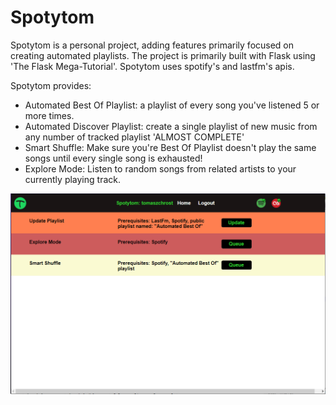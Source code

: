 # Spotytom

Spotytom is a personal project, adding features primarily focused on creating automated playlists.
The project is primarily built with Flask using 'The Flask Mega-Tutorial'.
Spotytom uses spotify's and lastfm's apis.

Spotytom provides:
- Automated Best Of Playlist: a playlist of every song you've listened 5 or more times.
- Automated Discover Playlist: create a single playlist of new music from any number of tracked playlist 'ALMOST COMPLETE'
- Smart Shuffle: Make sure you're Best Of Playlist doesn't play the same songs until every single song is exhausted!
- Explore Mode: Listen to random songs from related artists to your currently playing track.

![Spotytom screenshot](/readme_resources/spotytom_pic.png)